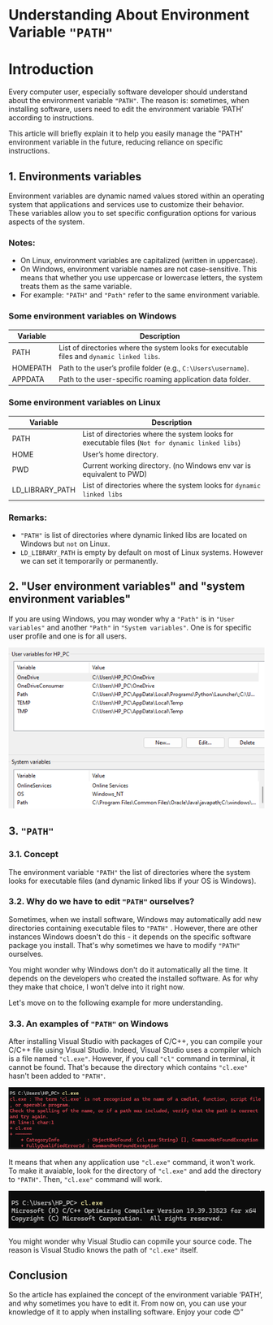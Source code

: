 # **Understanding About Environment Variable `"PATH"`**

# **Introduction**

Every computer user, especially software developer should understand about the environment variable `"PATH"`. The reason is: sometimes, when installing software, users need to edit the environment variable ‘PATH’ according to instructions. 

This article will briefly explain it to help you easily manage the "PATH" environment variable in the future, reducing reliance on specific instructions.

## **1. Environments variables**

Environment variables are dynamic named values stored within an operating system that applications and services use to customize their behavior. These variables allow you to set specific configuration options for various aspects of the system.

### **Notes:**
- On Linux, environment variables are capitalized (written in uppercase).
- On Windows, environment variable names are not case-sensitive. This means that whether you use uppercase or lowercase letters, the system treats them as the same variable.
- For example: `"PATH"` and `"Path"` refer to the same environment variable.

### **Some environment variables on Windows**

| Variable  | Description                           |
|-----------|---------------------------------------|
|PATH	    | List of directories where the system looks for executable    files and `dynamic linked libs`. 
|HOMEPATH	| Path to the user’s profile folder (e.g., `C:\Users\username`).
|APPDATA    | Path to the user-specific roaming application data folder.


### **Some environment variables on Linux**

| Variable          | Description
|-------------------|-------------|
|PATH               | List of directories where the system looks for executable    files (`Not for dynamic linked libs`)
|HOME	            | User’s home directory.
|PWD	            | Current working directory. (no Windows env var is equivalent to PWD)
|LD_LIBRARY_PATH    | List of directories where the system looks for `dynamic linked libs`

### Remarks:
- `"PATH"` is list of directories where dynamic linked libs are located on Windows but `not` on Linux.
- `LD_LIBRARY_PATH` is empty by default on most of Linux systems. However we can set it temporarily or permanently.

## **2. "User environment variables" and "system environment variables"**

If you are using Windows, you may wonder why a `"Path"` is in `"User variables"` and another `"Path"` in `"System variables"`. One is for specific user profile and one is for all users.

![alt text](./images/duplicated_env_var.png)

## **3. `"PATH"`**

### **3.1. Concept**
The environment variable `"PATH"` the list of directories where the system looks for executable files (and dynamic linked libs if your OS is Windows).

### **3.2. Why do we have to edit `"PATH"` ourselves?**

Sometimes, when we install software, Windows may automatically add new directories containing executable files to `"PATH"` . However, there are other instances Windows doesn't do this - it depends on the specific software package you install. That's why sometimes we have to modify `"PATH"` ourselves.

You might wonder why Windows don't do it automatically all the time. It depends on the developers who created the installed software. As for why they make that choice, I won’t delve into it right now.

Let's move on to the following example for more understanding.

### **3.3. An examples of `"PATH"` on Windows**

After installing Visual Studio with packages of C/C++, you can compile your C/C++ file using Visual Studio. Indeed, Visual Studio uses a compiler which is a file named `"cl.exe"`. However, if you call `"cl"` command in terminal, it cannot be found. That's because the directory which contains `"cl.exe"` hasn't been added to `"PATH"`.

![cl not recognized](./images/cl_not_recognized.png)

It means that when any application use `"cl.exe"` command, it won't work. To make it avaiable, look for the directory of `"cl.exe"` and add the directory to `"PATH"`. Then, `"cl.exe"` command will work.

![cl available](./images/cl_available.png)

You might wonder why Visual Studio can copmile your source code. The reason is Visual Studio knows the path of `"cl.exe"` itself. 

## **Conclusion**

So the article has explained the concept of the environment variable ‘PATH’, and why sometimes you have to edit it. From now on, you can use your knowledge of it to apply when installing software. Enjoy your code 😊”